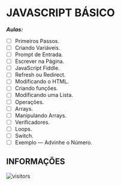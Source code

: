# JAVASCRIPT BÁSICO

***Aulas:***

- [ ] Primeiros Passos.
- [ ] Criando Variáveis.
- [ ] Prompt de Entrada.
- [ ] Escrever na Página.
- [ ] JavaScript Fiddle.
- [ ] Refresh ou Redirect.
- [ ] Modificando o HTML.
- [ ] Criando funções.
- [ ] Modificando uma Lista.
- [ ] Operações.
- [ ] Arrays.
- [ ] Manipulando Arrays.
- [ ] Verificadores.
- [ ] Loops.
- [ ] Switch.
- [ ] Exemplo — Advinhe o Número.

## INFORMAÇÕES
![visitors](https://visitor-badge.glitch.me/badge?page_id=Devgeeknerd.javascript-basico-front-end-zp "Total de Visitas")
